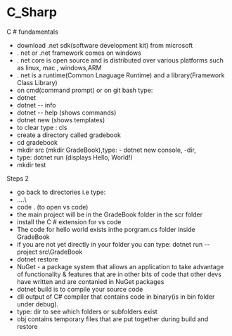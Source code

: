 # C_Sharp
C # fundamentals
- download .net sdk(software development kit) from microsoft
- . net or .net framework comes on windows
- . net core is open source and is distributed over various platforms such as linux, mac , windows,ARM
- . net is a runtime(Common Lnaguage Runtime) and a library(Framework Class Library)
- on cmd(command prompt) or on git bash type:
- dotnet
- dotnet -- info
- dotnet -- help (shows commands)
- dotnet new (shows templates)
- to clear type : cls
- create a directory called gradebook
- cd gradebook
-  mkdir src (mkdir GradeBook),type: - dotnet new console, -dir,     
-  type: dotnet run (displays Hello, World!)
-  mkdir test

Steps 2
- go back to directories i.e type:
- ..\..\
- code . (to open vs code)
- the main project will be in the GradeBook folder in the scr folder
- install the C # extension for vs code
- The code for hello world exists inthe porgram.cs folder inside GradeBook
- if you are not yet directly in your folder you can type: dotnet run --project src\GradeBook
- dotnet restore
- NuGet - a package system that allows an application to take advantage of functionality & features that are in other bits of code that other devs have written and are contanied in NuGet packages
- dotnet build is to compile your source code
- dll output of C# compiler that contains code in binary(is in bin folder under debug).
- type: dir to see which folders or subfolders exist
- obj contains temporary files that are put together during build and restore


